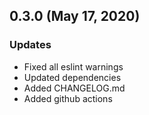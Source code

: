 ## 0.3.0 (May 17, 2020)

### Updates

- Fixed all eslint warnings
- Updated dependencies
- Added CHANGELOG.md
- Added github actions
